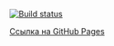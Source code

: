 [![Build status](https://ci.appveyor.com/api/projects/status/ou0tkakga10lv02c?svg=true)](https://ci.appveyor.com/project/Kryazheva/ahj-dnd-1)

[Ссылка на GitHub Pages](https://kryazheva.github.io/ahj-dnd-1/)
